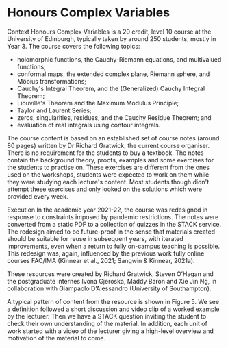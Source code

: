 # Honours Complex Variables



Context
Honours Complex Variables is a 20 credit, level 10 course at the University of Edinburgh, typically taken by around 250 students, mostly in Year 3. The course covers the following topics:
 
* holomorphic functions, the Cauchy-Riemann equations, and multivalued functions;
* conformal maps, the extended complex plane, Riemann sphere, and Möbius transformations;
* Cauchy's Integral Theorem, and the (Generalized) Cauchy Integral Theorem;
* Liouville's Theorem and the Maximum Modulus Principle;
* Taylor and Laurent Series;
* zeros, singularities, residues, and the Cauchy Residue Theorem; and
* evaluation of real integrals using contour integrals.

The course content is based on an established set of course notes (around 80 pages) written by Dr Richard Gratwick, the current course organiser. There is no requirement for the students to buy a textbook. The notes contain the background theory, proofs, examples and some exercises for the students to practise on. These exercises are different from the ones used on the workshops, students were expected to work on them while they were studying each lecture's content. Most students though didn't attempt these exercises and only looked on the solutions which were provided every week.

Execution
In the academic year 2021-22, the course was redesigned in response to constraints imposed by pandemic restrictions. The notes were converted from a static PDF to a collection of quizzes in the STACK service. The redesign aimed to be future-proof in the sense that materials created should be suitable for reuse in subsequent years, with iterated improvements, even when a return to fully on-campus teaching is possible. This redesign was, again, influenced by the previous work fully online courses FAC/IMA (Kinnear et al., 2021; Sangwin & Kinnear, 2021a). 

These resources were created by Richard Gratwick, Steven O’Hagan and the postgraduate internes Ivona Gjeroska, Maddy Baron and Xie Jin Ng, in collaboration with Giampaolo D’Alessandro (University of Southampton).

A typical pattern of content from the resource is shown in Figure 5. We see a definition followed a short discussion and video clip of a worked example by the lecturer. Then we have a STACK question inviting the student to check their own understanding of the material. In addition, each unit of work started with a
video of the lecturer giving a high-level overview and motivation of the material to come.

